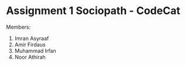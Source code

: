 # Assignment 1 Sociopath - CodeCat
Members:
1. Imran Asyraaf
2. Amir Firdaus
3. Muhammad Irfan
4. Noor Athirah
